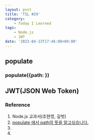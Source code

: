 ```yaml
---
layout: post
title: 'TIL #29'
category:
    - Today I Learned
tags:
    - Node.js
    - JWT
date: '2023-04-13T17:46:00+09:00'
---
```


## populate

### populate({path: })

## JWT(JSON Web Token)

### Reference

1. Node.js 교과서(조현영, 길벗)
2. [populate 에서 path의 뜻을 알고싶습니다.](https://www.inflearn.com/questions/169317/populate-%EC%97%90%EC%84%9C-path%EC%9D%98-%EB%9C%BB%EC%9D%84-%EC%95%8C%EA%B3%A0%EC%8B%B6%EC%8A%B5%EB%8B%88%EB%8B%A4)
3. []()
4. []()
